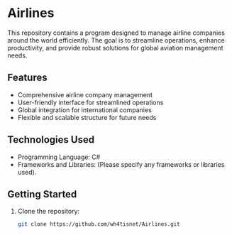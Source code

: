 # Airlines

This repository contains a program designed to manage airline companies around the world efficiently. The goal is to streamline operations, enhance productivity, and provide robust solutions for global aviation management needs.

## Features

- Comprehensive airline company management
- User-friendly interface for streamlined operations
- Global integration for international companies
- Flexible and scalable structure for future needs

## Technologies Used

- Programming Language: C#
- Frameworks and Libraries: (Please specify any frameworks or libraries used).

## Getting Started

1. Clone the repository:
   ```bash
   git clone https://github.com/wh4tisnet/Airlines.git
   ```
